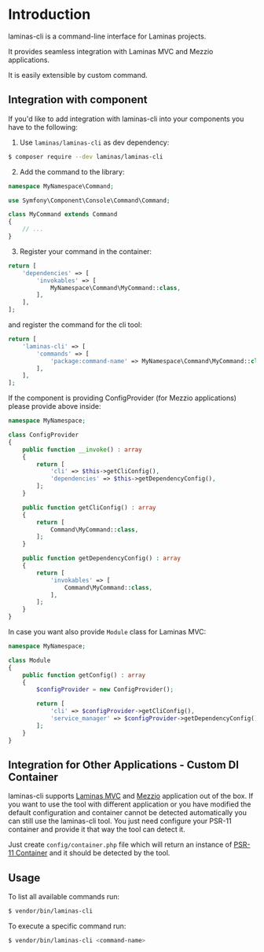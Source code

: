 # Introduction

laminas-cli is a command-line interface for Laminas projects.

It provides seamless integration with Laminas MVC and Mezzio applications.

It is easily extensible by custom command. 

## Integration with component

If you'd like to add integration with laminas-cli into your components
you have to the following:

1. Use `laminas/laminas-cli` as dev dependency:

```bash
$ composer require --dev laminas/laminas-cli
```

2. Add the command to the library:

```php
namespace MyNamespace\Command;

use Symfony\Component\Console\Command\Command;

class MyCommand extends Command
{
    // ...
}
```

3. Register your command in the container:

```php
return [
    'dependencies' => [
        'invokables' => [
            MyNamespace\Command\MyCommand::class,   
        ],
    ],
];
```

and register the command for the cli tool:

```php
return [
    'laminas-cli' => [
        'commands' => [
            'package:command-name' => MyNamespace\Command\MyCommand::class,
        ],
    ],
];
```

If the component is providing ConfigProvider (for Mezzio applications)
please provide above inside:

```php
namespace MyNamespace;

class ConfigProvider
{
    public function __invoke() : array
    {
        return [
            'cli' => $this->getCliConfig(),
            'dependencies' => $this->getDependencyConfig(),
        ];
    }

    public function getCliConfig() : array
    {
        return [
            Command\MyCommand::class,
        ];    
    }

    public function getDependencyConfig() : array
    {
        return [
            'invokables' => [
                Command\MyCommand::class,
            ],
        ];
    }
}
```

In case you want also provide `Module` class for Laminas MVC:

```php
namespace MyNamespace;

class Module
{
    public function getConfig() : array
    {
        $configProvider = new ConfigProvider();

        return [
            'cli' => $configProvider->getCliConfig(),
            'service_manager' => $configProvider->getDependencyConfig(),
        ];
    }
}
```

## Integration for Other Applications - Custom DI Container

laminas-cli supports [Laminas MVC](https://github.com/laminas/laminas-mvc-skeleton)
and [Mezzio](https://github.com/mezzio/mezzio-skeleton) application out of the box.
If you want to use the tool with different application or you have modified
the default configuration and container cannot be detected automatically 
you can still use the laminas-cli tool. You just need configure your PSR-11
container and provide it that way the tool can detect it.

Just create `config/container.php` file which will return an instance of
[PSR-11 Container](https://www.php-fig.org/psr/psr-11/) and it should be detected
by the tool.

## Usage

To list all available commands run:

```bash
$ vendor/bin/laminas-cli
```

To execute a specific command run:

```bash
$ vendor/bin/laminas-cli <command-name>
```
